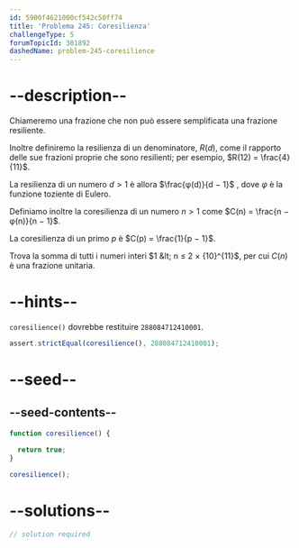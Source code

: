 ```yaml
---
id: 5900f4621000cf542c50ff74
title: 'Problema 245: Coresilienza'
challengeType: 5
forumTopicId: 301892
dashedName: problem-245-coresilience
---
```


# --description--

Chiameremo una frazione che non può essere semplificata una frazione resiliente.

Inoltre definiremo la resilienza di un denominatore, $R(d)$, come il rapporto delle sue frazioni proprie che sono resilienti; per esempio, $R(12) = \frac{4}{11}$.

La resilienza di un numero $d > 1$ è allora $\frac{φ(d)}{d − 1}$ , dove $φ$ è la funzione toziente di Eulero.

Definiamo inoltre la coresilienza di un numero $n > 1$ come $C(n) = \frac{n − φ(n)}{n − 1}$.

La coresilienza di un primo $p$ è $C(p) = \frac{1}{p − 1}$.

Trova la somma di tutti i numeri interi $1 &lt; n ≤ 2 × {10}^{11}$, per cui $C(n)$ è una frazione unitaria.

# --hints--

`coresilience()` dovrebbe restituire `288084712410001`.

```js
assert.strictEqual(coresilience(), 288084712410001);
```

# --seed--

## --seed-contents--

```js
function coresilience() {

  return true;
}

coresilience();
```

# --solutions--

```js
// solution required
```
